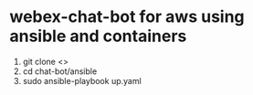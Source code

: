 # webex-chat-bot for aws using ansible and containers

1. git clone <>
2. cd chat-bot/ansible
3. sudo ansible-playbook up.yaml
